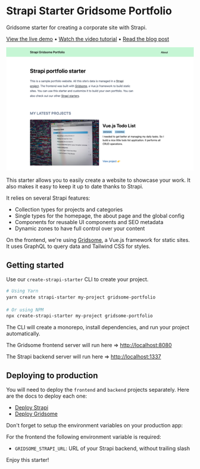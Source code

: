 # Strapi Starter Gridsome Portfolio

Gridsome starter for creating a corporate site with Strapi.

[View the live demo](https://strapi-starter-gridsome-portfolio.vercel.app/) • [Watch the video tutorial](https://www.youtube.com/watch?v=4g3Pzj-wdXo&feature=youtu.be) • [Read the blog post](https://strapi.io/blog/strapi-starter-gridsome-portfolio)

[![screen](/screenshot.png)](https://strapi-starter-gridsome-portfolio.vercel.app/)

This starter allows you to easily create a website to showcase your work. It also makes it easy to keep it up to date thanks to Strapi.

It relies on several Strapi features:

* Collection types for projects and categories
* Single types for the homepage, the about page and the global config
* Components for reusable UI components and SEO metadata
* Dynamic zones to have full control over your content

On the frontend, we're using [Gridsome](https://gridsome.org/), a Vue.js framework for static sites. It uses GraphQL to query data and Tailwind CSS for styles.

## Getting started

Use our `create-strapi-starter` CLI to create your project.

```sh
# Using Yarn
yarn create strapi-starter my-project gridsome-portfolio

# Or using NPM
npx create-strapi-starter my-project gridsome-portfolio
```

The CLI will create a monorepo, install dependencies, and run your project automatically.

The Gridsome frontend server will run here => [http://localhost:8080](http://localhost:8080)

The Strapi backend server will run here => [http://localhost:1337](http://localhost:1337)

## Deploying to production

You will need to deploy the `frontend` and `backend` projects separately. Here are the docs to deploy each one:

- [Deploy Strapi](https://strapi.io/documentation/developer-docs/latest/setup-deployment-guides/deployment.html#hosting-provider-guides)
- [Deploy Gridsome](https://gridsome.org/docs/deployment/)

Don't forget to setup the environment variables on your production app:

For the frontend the following environment variable is required: 
- `GRIDSOME_STRAPI_URL`: URL of your Strapi backend, without trailing slash


Enjoy this starter!
